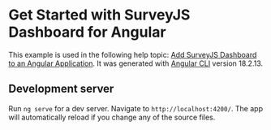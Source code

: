 # Get Started with SurveyJS Dashboard for Angular

This example is used in the following help topic: [Add SurveyJS Dashboard to an Angular Application](https://surveyjs.io/dashboard/documentation/get-started-angular). It was generated with [Angular CLI](https://github.com/angular/angular-cli) version 18.2.13.

## Development server

Run `ng serve` for a dev server. Navigate to `http://localhost:4200/`. The app will automatically reload if you change any of the source files.
